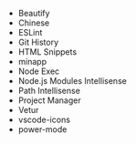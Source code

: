 
* Beautify
* Chinese
* ESLint
* Git History
* HTML Snippets
* minapp
* Node Exec
* Node.js Modules Intellisense
* Path Intellisense
* Project Manager
* Vetur
* vscode-icons
* power-mode
